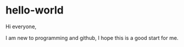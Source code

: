 # hello-world
Hi everyone,

I am new to programming and github, I hope this is a good start for me.


